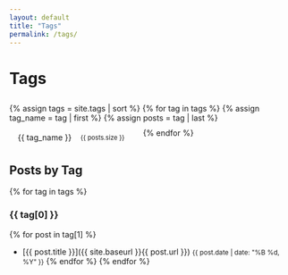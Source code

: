 ```yaml
---
layout: default
title: "Tags"
permalink: /tags/
---
```


# Tags

<div class="tag-cloud">
{% assign tags = site.tags | sort %}
{% for tag in tags %}
  {% assign tag_name = tag | first %}
  {% assign posts = tag | last %}
  <a href="{{ site.baseurl }}/tag/{{ tag_name | slugify }}" class="tag-item">
    <span class="tag-name">{{ tag_name }}</span>
    <span class="tag-count">{{ posts.size }}</span>
  </a>
{% endfor %}
</div>

<style>
.tag-cloud {
  display: flex;
  flex-wrap: wrap;
  gap: 10px;
  margin: 2em 0;
}

.tag-item {
  background: var(--bg-secondary);
  padding: 8px 15px;
  border-radius: 20px;
  text-decoration: none;
  display: inline-flex;
  align-items: center;
  transition: transform 0.2s ease, background-color 0.2s ease;
}

.tag-item:hover {
  background: var(--bg-tertiary);
  transform: translateY(-2px);
}

.tag-name {
  color: var(--text-main);
}

.tag-count {
  background: var(--bg-tertiary);
  color: var(--text-secondary);
  padding: 2px 8px;
  border-radius: 12px;
  font-size: 0.8em;
  margin-left: 8px;
}
</style>

## Posts by Tag

{% for tag in tags %}
### {{ tag[0] }}
{% for post in tag[1] %}
- [{{ post.title }}]({{ site.baseurl }}{{ post.url }}) <small class="post-date">{{ post.date | date: "%B %d, %Y" }}</small>
{% endfor %}
{% endfor %}
